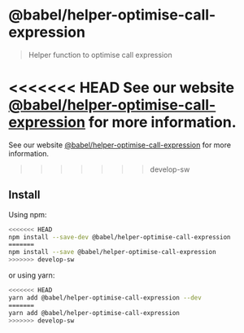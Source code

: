# @babel/helper-optimise-call-expression

> Helper function to optimise call expression

<<<<<<< HEAD
See our website [@babel/helper-optimise-call-expression](https://babeljs.io/docs/en/next/babel-helper-optimise-call-expression.html) for more information.
=======
See our website [@babel/helper-optimise-call-expression](https://babeljs.io/docs/babel-helper-optimise-call-expression) for more information.
>>>>>>> develop-sw

## Install

Using npm:

```sh
<<<<<<< HEAD
npm install --save-dev @babel/helper-optimise-call-expression
=======
npm install --save @babel/helper-optimise-call-expression
>>>>>>> develop-sw
```

or using yarn:

```sh
<<<<<<< HEAD
yarn add @babel/helper-optimise-call-expression --dev
=======
yarn add @babel/helper-optimise-call-expression
>>>>>>> develop-sw
```
